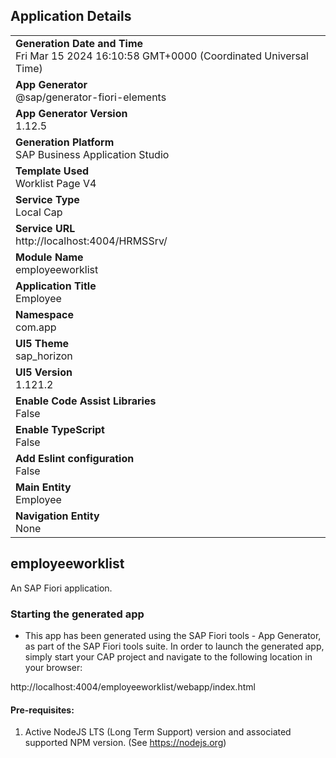 ## Application Details
|               |
| ------------- |
|**Generation Date and Time**<br>Fri Mar 15 2024 16:10:58 GMT+0000 (Coordinated Universal Time)|
|**App Generator**<br>@sap/generator-fiori-elements|
|**App Generator Version**<br>1.12.5|
|**Generation Platform**<br>SAP Business Application Studio|
|**Template Used**<br>Worklist Page V4|
|**Service Type**<br>Local Cap|
|**Service URL**<br>http://localhost:4004/HRMSSrv/
|**Module Name**<br>employeeworklist|
|**Application Title**<br>Employee|
|**Namespace**<br>com.app|
|**UI5 Theme**<br>sap_horizon|
|**UI5 Version**<br>1.121.2|
|**Enable Code Assist Libraries**<br>False|
|**Enable TypeScript**<br>False|
|**Add Eslint configuration**<br>False|
|**Main Entity**<br>Employee|
|**Navigation Entity**<br>None|

## employeeworklist

An SAP Fiori application.

### Starting the generated app

-   This app has been generated using the SAP Fiori tools - App Generator, as part of the SAP Fiori tools suite.  In order to launch the generated app, simply start your CAP project and navigate to the following location in your browser:

http://localhost:4004/employeeworklist/webapp/index.html

#### Pre-requisites:

1. Active NodeJS LTS (Long Term Support) version and associated supported NPM version.  (See https://nodejs.org)


